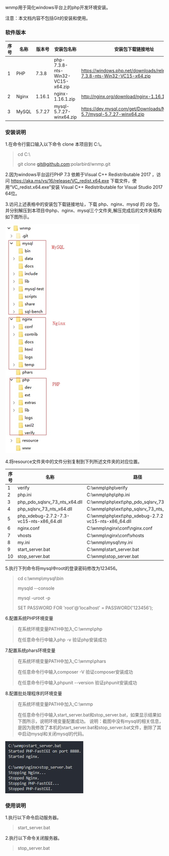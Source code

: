 wnmp用于简化windows平台上的php开发环境安装。

注意：本文档内容不包括Git的安装和使用。

### 软件版本

 序号 | 名称 | 版本号 | 安装包名称 | 安装包下载链接地址
 ---- | ---- | ---- | ---- | ---- 
 1      | PHP    | 7.3.8  | php-7.3.8-nts-Win32-VC15-x64.zip  | https://windows.php.net/downloads/releases/php-7.3.8-nts-Win32-VC15-x64.zip
 2      | Nginx  | 1.16.1 | nginx-1.16.1.zip                  | http://nginx.org/download/nginx-1.16.1.zip
 3      | MySQL  | 5.7.27 | mysql-5.7.27-winx64.zip           | https://dev.mysql.com/get/Downloads/MySQL-5.7/mysql-5.7.27-winx64.zip

### 安装说明

1.在命令行窗口输入以下命令 clone 本项目到 C:\。
>
>cd C:\
>
>git clone git@github.com:polarbird/wnmp.git
>

2.因为windows平台运行PHP 7.3 依赖于Visual C++ Redistributable 2017 ，访问 https://aka.ms/vs/16/release/VC_redist.x64.exe 下载文件，使用“VC_redist.x64.exe”安装 Visual C++ Redistributable for Visual Studio 2017 64位。

3.访问上述表格中的安装包下载链接地址，下载 php、nginx、mysql 的 zip 包，并分别解压到本项目中php、nginx、mysql三个文件夹,解压完成后的文件夹结构如下图所示。

![图片](https://github.com/polarbird/wnmp/blob/master/resource/fc955a70-6e22-11e8-81cd-27cee32a117f.jpg?raw=true)

4.将resource文件夹中的文件分别复制到下列所述文件夹的对应位置。

 序号 | 名称 | 路径
 ---- | ---- | ----
 1      | verify                                   | C:\wnmp\php\verify
 2      | php.ini                                  | C:\wnmp\php\php.ini
 3      | php_pdo_sqlsrv_73_nts_x64.dll            | C:\wnmp\php\ext\php_pdo_sqlsrv_73_nts_x64.dll
 4      | php_sqlsrv_73_nts_x64.dll                | C:\wnmp\php\ext\php_sqlsrv_73_nts_x64.dll
 5      | php_xdebug-2.7.2-7.3-vc15-nts-x86_64.dll | C:\wnmp\php\ext\php_xdebug-2.7.2-7.3-vc15-nts-x86_64.dll
 6      | nginx.conf                               | C:\wnmp\nginx\conf\nginx.conf
 7      | vhosts                                   | C:\wnmp\nginx\conf\vhosts
 8      | my.ini                                   | C:\wnmp\mysql\my.ini
 9      | start_server.bat                         | C:\wnmp\start_server.bat
 10     | stop_server.bat                          | C:\wnmp\stop_server.bat

5.执行下列命令将mysql中root的登录密码修改为123456。
>
>cd c:\wnmp\mysql\bin
>
>mysqld --console
>
>mysql -uroot -p
>
>SET PASSWORD FOR 'root'@'localhost' = PASSWORD('123456');
>

6.配置系统PHP环境变量
>
>在系统环境变量PATH中加入;C:\wnmp\php
>
>在任意命令行中输入php -v 验证php安装成功
>

7.配置系统phars环境变量
>
>在系统环境变量PATH中加入;C:\wnmp\phars
>
>在任意命令行中输入composer -V 验证composer安装成功
>
>在任意命令行中输入phpunit --version 验证phpunit安装成功
>

8.配置批处理程序的环境变量
>
>在系统环境变量PATH中加入;C:\wnmp
>
>在任意命令行中输入start_server.bat和stop_server.bat，如果显示结果如下图所示，说明环境变量配置成功。
>说明：截图中没有mysql的相关信息，是因为我修改了本机的start_server.bat和stop_server.bat文件，删除了其中启动mysql和关闭mysql的代码。
>

![图片](https://github.com/polarbird/wnmp/blob/master/resource/cade30f0-6e23-11e8-b836-7196cc07eb35.jpg?raw=true)

### 使用说明

1.执行以下命令启动服务器。
>
>start_server.bat
>

2.执行以下命令关闭服务器。
>
>stop_server.bat
>
